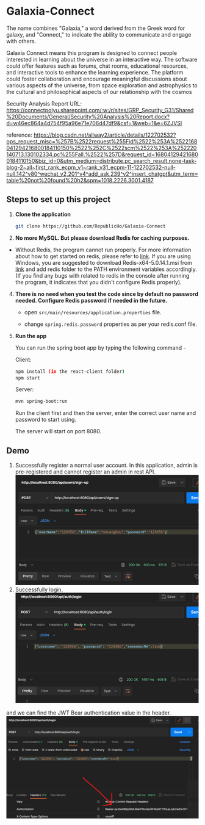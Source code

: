 # Galaxia-Connect
The name combines "Galaxia," a word derived from the Greek word for galaxy, and "Connect," to indicate the ability to communicate and engage with others. 

Galaxia Connect means this program is designed to connect people interested in learning about the universe in an interactive way. The software could offer features such as forums, chat rooms, educational resources, and interactive tools to enhance the learning experience. The platform could foster collaboration and encourage meaningful discussions about various aspects of the universe, from space exploration and astrophysics to the cultural and philosophical aspects of our relationship with the cosmos

Security Analysis Report URL:
https://connectpolyu.sharepoint.com/:w:/r/sites/GRP_Security_G31/Shared%20Documents/General/Security%20Analysis%20Report.docx?d=w46ec864a4d754f95a96e71e706d47df9&csf=1&web=1&e=6ZJVSI


reference: https://blog.csdn.net/allway2/article/details/122702532?ops_request_misc=%257B%2522request%255Fid%2522%253A%2522168041294216800184110150%2522%252C%2522scm%2522%253A%252220140713.130102334.pc%255Fall.%2522%257D&request_id=168041294216800184110150&biz_id=0&utm_medium=distribute.pc_search_result.none-task-blog-2~all~first_rank_ecpm_v1~rank_v31_ecpm-11-122702532-null-null.142^v80^wechat_v2,201^v4^add_ask,239^v2^insert_chatgpt&utm_term=table%20not%20found%20h2&spm=1018.2226.3001.4187

## Steps to set up this project
1. **Clone the application**

   ```bash
   git clone https://github.com/RepublicHo/Galaxia-Connect
   ```

2. **No more MySQL. But please download Redis for caching purposes.** 
+ Without Redis, the program cannot run properly. 
For more information about how to get started on redis, please refer to [link](https://tableplus.com/blog/2018/10/how-to-start-stop-restart-redis.html).
If you are using Windows, you are suggested to download Redis-x64-5.0.14.1.msi from [link](https://github.com/tporadowski/redis/releases) 
and add redis folder to the PATH environment variables accordingly. (If you find any bugs with related to redis in the console
after running the program, it indicates that you didn't configure Redis properly). 

4. **There is no need when you test the code since by default no password needed. Configure Redis password if needed in the future.**

    + open `src/main/resources/application.properties` file.

    + change `spring.redis.password` properties as per your redis.conf file. 

5. **Run the app**

   You can run the spring boot app by typing the following command -
   
   Client:
   ```bash
   npm install (in the react-client folder)
   npm start
   ```
   
   Server:
   ```bash
   mvn spring-boot:run
   ```   
   Run the client first and then the server, enter the correct user name and password to start using.
   
   The server will start on port 8080.


## Demo

1. Successfully register a normal user account. In this application, admin is pre-registered
and cannot register an admin in rest API.
![img.png](img.png)
2. Successfully login. 
![img_1.png](img_1.png)

and we can find the JWT Bear authentication value in the header. 
![img_2.png](img_2.png)

